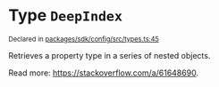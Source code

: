 # Type `DeepIndex`
<sub>Declared in [packages/sdk/config/src/types.ts:45](https://github.com/dxos/protocols/blob/main/packages/sdk/config/src/types.ts#L45)</sub>


Retrieves a property type in a series of nested objects.

Read more: https://stackoverflow.com/a/61648690.